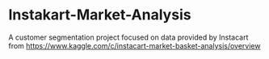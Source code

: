 # Instakart-Market-Analysis
A customer segmentation project focused on data provided by Instacart from https://www.kaggle.com/c/instacart-market-basket-analysis/overview
